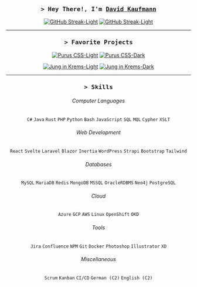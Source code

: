 <div align="center">
        
###  <samp>&gt; Hey There!, I'm <b><a target="_blank" href="https://david.kaufmann.dev/">David Kaufmann</a></b></samp>

[![GitHub Streak-Light](https://streak-stats.demolab.com?user=kaufmann-dev&theme=catppuccin-latte&hide_border=false)](https://git.io/streak-stats#gh-light-mode-only)
[![GitHub Streak-Light](https://streak-stats.demolab.com?user=kaufmann-dev&theme=dracula&hide_border=true)](https://git.io/streak-stats#gh-dark-mode-only)

<hr>

### <samp>&gt; Favorite Projects</samp>

[![Purus CSS-Light](https://github-readme-stats.vercel.app/api/pin/?username=kaufmann-dev&repo=PurusCss&theme=swift&hide_border=false)](https://github.com/kaufmann-dev/PurusCss#gh-light-mode-only)
[![Purus CSS-Dark](https://github-readme-stats.vercel.app/api/pin/?username=kaufmann-dev&repo=PurusCss&theme=dracula&hide_border=true)](https://github.com/kaufmann-dev/PurusCss#gh-dark-mode-only)

[![Jung in Krems-Light](https://github-readme-stats.vercel.app/api/pin/?username=kaufmann-dev&repo=JungInKrems&theme=graywhite&hide_border=false)](https://github.com/kaufmann-dev/JungInKrems#gh-light-mode-only)
[![Jung in Krems-Dark](https://github-readme-stats.vercel.app/api/pin/?username=kaufmann-dev&repo=JungInKrems&theme=dracula&hide_border=true)](https://github.com/kaufmann-dev/JungInKrems#gh-dark-mode-only)

<hr>

### <samp>&gt; Skills</samp>

###### Computer Languages
`C#` `Java` `Rust` `PHP` `Python` `Bash` `JavaScript` `SQL` `MQL` `Cypher` `XSLT`

###### Web Development
`React` `Svelte` `Laravel` `Blazor` `Inertia` `WordPress` `Strapi` `Bootstrap` `Tailwind`

###### Databases
`MySQL` `MariaDB` `Redis` `MongoDB` `MSSQL` `OracleRDBMS` `Neo4j` `PostgreSQL`

###### Cloud
`Azure` `GCP` `AWS` `Linux` `OpenShift` `OKD`

###### Tools
`Jira` `Confluence` `NPM` `Git` `Docker` `Photoshop` `Illustrator` `XD`

###### Miscellaneous
`Scrum` `Kanban` `CI/CD` `German (C2)` `English (C2)`

</div>

<!--<img src="https://i.imgur.com/dBaSKWF.gif" height="20" width="100%">-->
